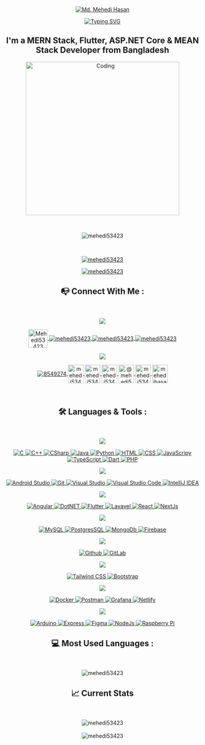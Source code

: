 <p align="center"><a href="https://git.io/typing-svg"><img src="https://readme-typing-svg.herokuapp.com?font=Fira+Code&weight=700&size=30&pause=1000&color=5BF77D&width=435&lines=Hi+👋" alt="Md. Mehedi Hasan" /></a></p>

<p align="center"><a href="https://git.io/typing-svg"><img src="https://readme-typing-svg.herokuapp.com?font=Fira+Code&weight=700&size=30&pause=1000&color=5BF77D&width=435&lines=I'm+Md.+Mehedi+Hasan" alt="Typing SVG" /></a></p>

<h2 align="center">I'm a MERN Stack, Flutter, ASP.NET Core & MEAN Stack Developer from Bangladesh</h2>

<p align="center"><img alt="Coding" width="400" src="https://cdn.dribbble.com/users/1162077/screenshots/3848914/programmer.gif"></p>

<br/>

<p align="center">
  <img src="https://komarev.com/ghpvc/?username=mehedi53423&label=Profile%20views&color=0e75b6&style=flat" alt="mehedi53423" />
</p>

<br/>

<p align="center">
  <a href="https://github.com/ryo-ma/github-profile-trophy">
    <img src="https://github-profile-trophy.vercel.app/?username=mehedi53423" alt="mehedi53423" />
   </a>
</p>

<p align="center">
  <a href="https://twitter.com/mehedi53423" target="blank">
    <img src="https://img.shields.io/twitter/follow/mehedi53423?logo=twitter&style=for-the-badge" alt="mehedi53423" />
   </a>
</p>

<h2 align="center">📭 Connect With Me : </h2>

<br/>

<!-- Social Media Badge Start -->
<div align="center">
  <p align="center">
    <a href="https://github.com/Mehedi53423">
      <img src="https://img.shields.io/badge/Social Medias:-brightgreen" />
    </a>
  </p>
</div>
<!-- Social Media Badge End -->

<!-- Social Media List Start -->
<p align="center">
   <a href="https://fb.com/mehedi53423" target="blank">
    <img align="center" src="https://raw.githubusercontent.com/rahuldkjain/github-profile-readme-generator/master/src/images/icons/Social/facebook.svg" alt="Mehedi53423" height="48" width="50" Title="Facebook" />
  </a>
  <a href="https://twitter.com/mehedi53423" target="blank">
    <img align="center" src="https://skillicons.dev/icons?i=twitter" alt="mehedi53423" Title="Twitter" />
  </a>
   <a href="https://instagram.com/mehedi53423" target="blank">
    <img align="center" src="https://skillicons.dev/icons?i=instagram" alt="mehedi53423" Title="Instagram" />
  </a>
  <a href="https://linkedin.com/in/mehedi53423" target="blank">
    <img align="center" src="https://skillicons.dev/icons?i=linkedin" alt="mehedi53423" Title="LinkedIn" />
  </a>
</p>
<!-- Social Media List End -->

<!-- Learning Platforms Badge Start -->
<div align="center">
  <p align="center">
    <a href="https://github.com/Mehedi53423">
      <img src="https://img.shields.io/badge/Learning Platforms:-brightgreen" />
    </a>
  </p>
</div>
<!-- Learning Platforms Badge End -->

<!-- Learning Platforms List Start -->
<p align="center">
   <a href="https://stackoverflow.com/users/8549274" target="blank">
    <img align="center" src="https://skillicons.dev/icons?i=stackoverflow" alt="8549274" Title="StackOverflow" />
  </a>
  <a href="https://kaggle.com/mehedi53423" target="blank">
    <img align="center" src="https://raw.githubusercontent.com/rahuldkjain/github-profile-readme-generator/master/src/images/icons/Social/kaggle.svg" alt="mehedi53423" height="48" width="40" Title="Kaggle" />
  </a>
  <a href="https://www.hackerrank.com/mehedi53423" target="blank">
    <img align="center" src="https://raw.githubusercontent.com/rahuldkjain/github-profile-readme-generator/master/src/images/icons/Social/hackerrank.svg" alt="mehedi53423" height="48" width="40" Title="HackerRank" />
  </a>
  <a href="https://codeforces.com/profile/mehedi53423" target="blank">
    <img align="center" src="https://raw.githubusercontent.com/rahuldkjain/github-profile-readme-generator/master/src/images/icons/Social/codeforces.svg" alt="mehedi53423" height="48" width="40" Title="CodeForces" />
  </a>
  <a href="https://www.hackerearth.com/@mehedi53423" target="blank">
    <img align="center" src="https://raw.githubusercontent.com/rahuldkjain/github-profile-readme-generator/master/src/images/icons/Social/hackerearth.svg" alt="@mehedi53423" height="48" width="40" Title="HackerEarth" />
  </a>
  <a href="https://auth.geeksforgeeks.org/user/mehedi53423/profile" target="blank">
    <img align="center" src="https://raw.githubusercontent.com/rahuldkjain/github-profile-readme-generator/master/src/images/icons/Social/geeks-for-geeks.svg" alt="mehedi53423/profile" height="48" width="40" Title="GeeksForGeeks" />
  </a>
  <a href="https://www.youtube.com/c/mehedihasan5" target="blank">
    <img align="center" src="https://raw.githubusercontent.com/rahuldkjain/github-profile-readme-generator/master/src/images/icons/Social/youtube.svg" alt="mehedihasan5" height="48" width="40" Title="Youtube" />
  </a>
</p>
<!-- Learning Platforms List End -->

<br/>

<h2 align="center">🛠 Languages & Tools : </h2>

<br/>

<!-- Languages Badge Start -->
<div align="center">
  <p align="center">
    <a href="https://github.com/Mehedi53423">
      <img src="https://img.shields.io/badge/Languages:-brightgreen" />
    </a>
  </p>
</div>
<!-- Languages Badge End -->

<!-- Languages List Start -->
<div align="center">
  <p align="center">
    <a href="https://github.com/Mehedi53423?tab=repositories">
      <img src="https://skillicons.dev/icons?i=c" title="C"/>
    </a>
    <a href="https://github.com/Mehedi53423?tab=repositories">
      <img src="https://skillicons.dev/icons?i=cpp" title="C++"/>
    </a>
    <a href="https://github.com/Mehedi53423?tab=repositories">
      <img src="https://skillicons.dev/icons?i=cs" title="CSharp"/>
    </a>
    <a href="https://github.com/Mehedi53423?tab=repositories">
      <img src="https://skillicons.dev/icons?i=java" title="Java"/>
    </a>
    <a href="https://github.com/Mehedi53423?tab=repositories">
      <img src="https://skillicons.dev/icons?i=py" title="Python"/>
    </a>
    <a href="https://github.com/Mehedi53423?tab=repositories">
      <img src="https://skillicons.dev/icons?i=html" title="HTML"/>
    </a>
    <a href="https://github.com/Mehedi53423?tab=repositories">
      <img src="https://skillicons.dev/icons?i=css" title="CSS"/>
    </a>
    <a href="https://github.com/Mehedi53423?tab=repositories">
      <img src="https://skillicons.dev/icons?i=js" title="JavaScripy"/>
    </a>
    <a href="https://github.com/Mehedi53423?tab=repositories">
      <img src="https://skillicons.dev/icons?i=ts" title="TypeScript"/>
    </a>
    <a href="https://github.com/Mehedi53423?tab=repositories">
      <img src="https://skillicons.dev/icons?i=dart" title="Dart"/>
    </a>
    <a href="https://github.com/Mehedi53423?tab=repositories">
      <img src="https://skillicons.dev/icons?i=php" title="PHP"/>
    </a>
  </p>
</div>
<!-- Languages List End -->

<!-- Development Tools Badge Start -->
<div align="center">
  <p align="center">
    <a href="https://github.com/Mehedi53423">
      <img src="https://img.shields.io/badge/Development Tools:-brightgreen" />
    </a>
  </p>
</div>
<!-- Development Tools Badge End -->

<!-- Development Tools List Start -->
<div align="center">
  <p align="center">
    <a href="https://github.com/Mehedi53423?tab=repositories">
      <img src="https://skillicons.dev/icons?i=androidstudio" title="Android Studio" /> 
    </a>
    <a href="https://github.com/Mehedi53423?tab=repositories">
      <img src="https://skillicons.dev/icons?i=git" title="Git" /> 
    </a>
    <a href="https://github.com/Mehedi53423?tab=repositories">
      <img src="https://skillicons.dev/icons?i=visualstudio" Title="Visual Studio" /> 
    </a>
    <a href="https://github.com/Mehedi53423?tab=repositories">
      <img src="https://skillicons.dev/icons?i=vscode" Title="Visual Studio Code" /> 
    </a>
    <a href="https://github.com/Mehedi53423?tab=repositories">
      <img src="https://skillicons.dev/icons?i=idea" Title="IntelliJ IDEA" /> 
    </a>
  </p>
</div>
<!-- Development Tools List End -->

<!-- Frameworks Badge Start -->
<div align="center">
  <p align="center">
    <a href="https://github.com/Mehedi53423">
      <img src="https://img.shields.io/badge/Frameworks:-brightgreen" />
    </a>
  </p>
</div>
<!-- Frameworks Badge End -->

<!-- Frameworks List Start -->
<div align="center">
  <p align="center">
    <a href="https://github.com/Mehedi53423?tab=repositories">
      <img src="https://skillicons.dev/icons?i=angular" title="Angular" /> 
    </a>
    <a href="https://github.com/Mehedi53423?tab=repositories">
      <img src="https://skillicons.dev/icons?i=dotnet" title="DotNET" /> 
    </a>
    <a href="https://github.com/Mehedi53423?tab=repositories">
      <img src="https://skillicons.dev/icons?i=flutter" Title="Flutter" /> 
    </a>
    <a href="https://github.com/Mehedi53423?tab=repositories">
      <img src="https://skillicons.dev/icons?i=laravel" Title="Lavavel" /> 
    </a>
    <a href="https://github.com/Mehedi53423?tab=repositories">
      <img src="https://skillicons.dev/icons?i=react" Title="React" /> 
    </a>
    <a href="https://github.com/Mehedi53423?tab=repositories">
      <img src="https://skillicons.dev/icons?i=nextjs" Title="NextJs" /> 
    </a>
  </p>
</div>
<!-- Frameworks List End -->

<!-- Databases Badge Start -->
<div align="center">
  <p align="center">
    <a href="https://github.com/Mehedi53423">
      <img src="https://img.shields.io/badge/Databases:-brightgreen" />
    </a>
  </p>
</div>
<!-- Databases Badge End -->

<!-- Databases List Start -->
<div align="center">
  <p align="center">
    <a href="https://github.com/Mehedi53423?tab=repositories">
      <img src="https://skillicons.dev/icons?i=mysql" title="MySQL" /> 
    </a>
    <a href="https://github.com/Mehedi53423?tab=repositories">
      <img src="https://skillicons.dev/icons?i=postgres" Title="PostgresSQL" /> 
    </a>
    <a href="https://github.com/Mehedi53423?tab=repositories">
      <img src="https://skillicons.dev/icons?i=mongodb" Title="MongoDb" /> 
    </a>
    <a href="https://github.com/Mehedi53423?tab=repositories">
      <img src="https://skillicons.dev/icons?i=firebase" Title="Firebase" /> 
    </a>
  </p>
</div>
<!-- Databases List End -->

<!-- Source Code Management Tools Badge Start -->
<div align="center">
  <p align="center">
    <a href="https://github.com/Mehedi53423">
      <img src="https://img.shields.io/badge/Source Code Management Tools:-brightgreen" />
    </a>
  </p>
</div>
<!-- Source Code Management Tools Badge End -->

<!-- Source Code Management Tools List Start -->
<div align="center">
  <p align="center">
    <a href="https://github.com/Mehedi53423?tab=repositories">
      <img src="https://skillicons.dev/icons?i=github" title="Github" /> 
    </a>
    <a href="https://github.com/Mehedi53423?tab=repositories">
      <img src="https://skillicons.dev/icons?i=gitlab" Title="GitLab" /> 
    </a>
  </p>
</div>
<!-- Source Code Management Tools List End -->

<!-- CSS Frameworks Badge Start -->
<div align="center">
  <p align="center">
    <a href="https://github.com/Mehedi53423">
      <img src="https://img.shields.io/badge/CSS Frameworks:-brightgreen" />
    </a>
  </p>
</div>
<!-- CSS Frameworks Badge End -->

<!-- CSS Frameworks List Start -->
<div align="center">
  <p align="center">
    <a href="https://github.com/Mehedi53423?tab=repositories">
      <img src="https://skillicons.dev/icons?i=tailwind" title="Tailwind CSS" /> 
    </a>
    <a href="https://github.com/Mehedi53423?tab=repositories">
      <img src="https://skillicons.dev/icons?i=bootstrap" Title="Bootstrap" /> 
    </a>
  </p>
</div>
<!-- CSS Frameworks List End -->

<!-- DevOps, Hosting, Testing & Monitoring Tools Badge Start -->
<div align="center">
  <p align="center">
    <a href="https://github.com/Mehedi53423">
      <img src="https://img.shields.io/badge/DevOps, Hosting, Testing & Monitoring Tools:-brightgreen" />
    </a>
  </p>
</div>
<!-- DevOps, Hosting, Testing & Monitoring Tools Badge End -->

<!-- DevOps, Hosting, Testing & Monitoring Tools List Start -->
<div align="center">
  <p align="center">
    <a href="https://github.com/Mehedi53423?tab=repositories">
      <img src="https://skillicons.dev/icons?i=docker" title="Docker" /> 
    </a>
    <a href="https://github.com/Mehedi53423?tab=repositories">
      <img src="https://skillicons.dev/icons?i=postman" Title="Postman" /> 
    </a>
    <a href="https://github.com/Mehedi53423?tab=repositories">
      <img src="https://skillicons.dev/icons?i=grafana" Title="Grafana" /> 
    </a>
    <a href="https://github.com/Mehedi53423?tab=repositories">
      <img src="https://skillicons.dev/icons?i=netlify" Title="Netlify" /> 
    </a>
  </p>
</div>
<!-- DevOps, Hosting, Testing & Monitoring Tools List End -->

<!-- Other Tools Badge Start -->
<div align="center">
  <p align="center">
    <a href="https://github.com/Mehedi53423">
      <img src="https://img.shields.io/badge/Other Tools:-brightgreen" />
    </a>
  </p>
</div>
<!-- Other Tools Badge End -->

<!-- Other Tools List Start -->
<div align="center">
  <p align="center">
    <a href="https://github.com/Mehedi53423?tab=repositories">
      <img src="https://skillicons.dev/icons?i=arduino" title="Arduino" /> 
    </a>
    <a href="https://github.com/Mehedi53423?tab=repositories">
      <img src="https://skillicons.dev/icons?i=express" Title="Express" /> 
    </a>
    <a href="https://github.com/Mehedi53423?tab=repositories">
      <img src="https://skillicons.dev/icons?i=figma" Title="Figma" /> 
    </a>
    <a href="https://github.com/Mehedi53423?tab=repositories">
      <img src="https://skillicons.dev/icons?i=nodejs" Title="NodeJs" /> 
    </a>
    <a href="https://github.com/Mehedi53423?tab=repositories">
      <img src="https://skillicons.dev/icons?i=raspberrypi" Title="Raspberry Pi" /> 
    </a>
  </p>
</div>
<!-- Other Tools List End -->

<h2 align="center">💻 Most Used Languages : </h2>

<br/>

<p align="center"><img src="https://github-readme-stats.vercel.app/api/top-langs?username=mehedi53423&langs_count=10&show_icons=true&hide_border=true&locale=en&layout=compact&theme=react" alt="mehedi53423" /></p>

<h2 align="center">📈 Current Stats</h2>

<br/>

<p align="center">
  <img src="https://github-readme-stats.vercel.app/api?username=mehedi53423&show_icons=true&locale=en&hide_border=true&border_radius=5&theme=react" alt="mehedi53423" />
  <br/>
  <br/>
  <img src="https://github-readme-streak-stats.herokuapp.com/?user=mehedi53423&hide_border=true&theme=react" alt="mehedi53423" />
</p>
